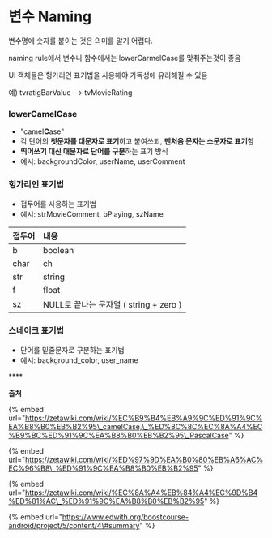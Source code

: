 # 변수 Naming

변수명에 숫자를 붙이는 것은 의미를 알기 어렵다.

naming rule에서 변수나 함수에서는 lowerCarmelCase를 맞춰주는것이 좋음

UI 객체들은 헝가리언 표기법을 사용해야 가독성에 유리해질 수 있음

예\) tvratigBarValue  --&gt; tvMovieRating



### lowerCamelCase

* "camel**C**ase"
* 각 단어의 **첫문자를 대문자로 표기**하고 붙여쓰되, **맨처음 문자는 소문자로 표기**함
* **띄어쓰기 대신 대문자로 단어를 구분**하는 표기 방식
* 예시: backgroundColor, userName, userComment



### 헝가리언 표기법

* 접두어를 사용하는 표기법
* 예시: strMovieComment, bPlaying, szName

| 접두어 | 내용 |
| :--- | :--- |
| b | boolean |
| char | ch |
| str | string |
| f | float |
| sz | NULL로 끝나는 문자열 \( string + zero \) |

### 스네이크 표기법

* 단어를 밑줄문자로 구분하는 표기법
* 예시: background\_color, user\_name 

\*\*\*\*

**출처**

{% embed url="https://zetawiki.com/wiki/%EC%B9%B4%EB%A9%9C%ED%91%9C%EA%B8%B0%EB%B2%95\_camelCase,\_%ED%8C%8C%EC%8A%A4%EC%B9%BC%ED%91%9C%EA%B8%B0%EB%B2%95\_PascalCase" %}

{% embed url="https://zetawiki.com/wiki/%ED%97%9D%EA%B0%80%EB%A6%AC%EC%96%B8\_%ED%91%9C%EA%B8%B0%EB%B2%95" %}

{% embed url="https://zetawiki.com/wiki/%EC%8A%A4%EB%84%A4%EC%9D%B4%ED%81%AC\_%ED%91%9C%EA%B8%B0%EB%B2%95" %}

{% embed url="https://www.edwith.org/boostcourse-android/project/5/content/4\#summary" %}



